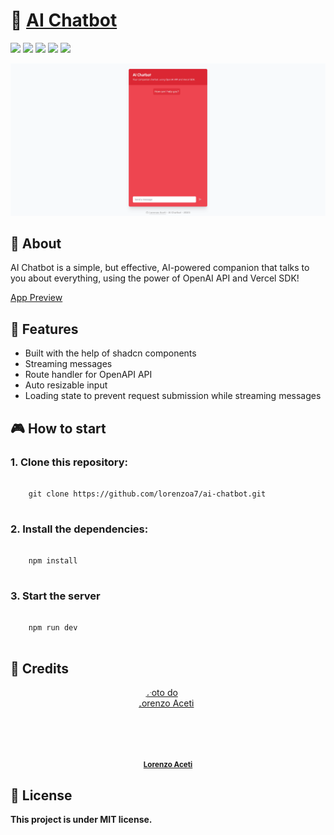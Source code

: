 # 🤖 <a href="https://couple-wheel.vercel.app/">AI Chatbot</a></h1>



<div style="display: inline_block">
    <img src="https://img.shields.io/badge/OpenAI-412991.svg?style=for-the-badge&logo=OpenAI&logoColor=white"/>
  <img src="https://img.shields.io/badge/typescript-%23007ACC.svg?style=for-the-badge&logo=typescript&logoColor=white"/>
  <img src="https://img.shields.io/badge/react-%2320232a.svg?style=for-the-badge&logo=react&logoColor=%2361DAFB"/>
  <img src="https://img.shields.io/badge/Next-black?style=for-the-badge&logo=next.js&logoColor=white"/>
  <img src="https://img.shields.io/badge/tailwindcss-%2338B2AC.svg?style=for-the-badge&logo=tailwind-css&logoColor=white"/>
  
</div>

![AI Chatbot Demo](https://github.com/lorenzoa7/ai-chatbot/blob/master/public/github/demo_ai_chatbot.gif)


## 📑 About
<p>AI Chatbot is a simple, but effective, AI-powered companion that talks to you about everything, using the power of OpenAI API and Vercel SDK!</p>


<a href="https://couple-wheel.vercel.app/">App Preview</a>

## 🌟 Features

- Built with the help of shadcn components
- Streaming messages
- Route handler for OpenAPI API
- Auto resizable input
- Loading state to prevent request submission while streaming messages


## 🎮 How to start

### 1. Clone this repository:
<pre>
  <code>
    git clone https://github.com/lorenzoa7/ai-chatbot.git
  </code>
</pre>

<h3>2. Install the dependencies:</h3>
<pre>
  <code>
    npm install
  </code>
</pre>

<h3>3. Start the server</h3>
<pre>
  <code>
    npm run dev
  </code>
</pre>

## 🔧 Credits
<a href="https://github.com/lorenzoa7" style='display: flex; flex-direction: column; align-items: center;'>
    <img style='border-radius: 50%; object-fit: cover;' src="https://media.discordapp.net/attachments/630201208270749696/1138261712332668988/foto_profissional_quadrada.jpg" width="100px;" height="100px;" alt="Foto do Lorenzo Aceti"/><br>
    <sub>
        <b>Lorenzo Aceti</b>
    </sub>
</a>

## 📌 License
<b>This project is under MIT license.</b>
